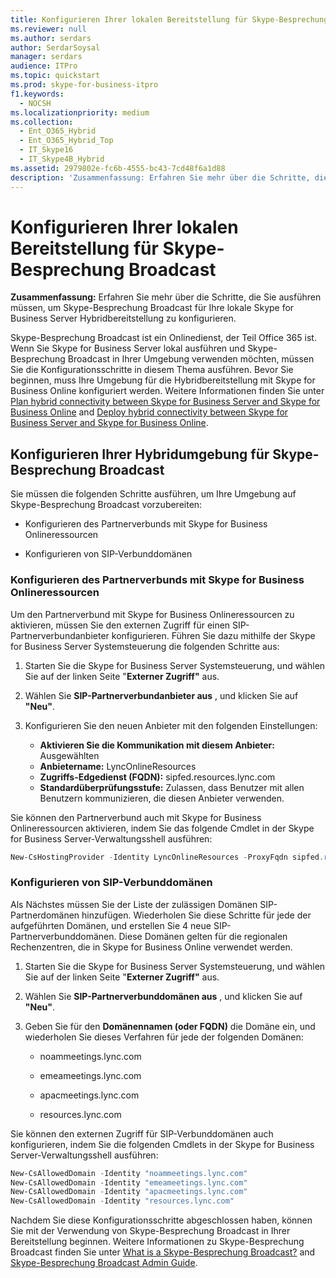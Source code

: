 ```yaml
---
title: Konfigurieren Ihrer lokalen Bereitstellung für Skype-Besprechung Broadcast
ms.reviewer: null
ms.author: serdars
author: SerdarSoysal
manager: serdars
audience: ITPro
ms.topic: quickstart
ms.prod: skype-for-business-itpro
f1.keywords:
  - NOCSH
ms.localizationpriority: medium
ms.collection:
  - Ent_O365_Hybrid
  - Ent_O365_Hybrid_Top
  - IT_Skype16
  - IT_Skype4B_Hybrid
ms.assetid: 2979802e-fc6b-4555-bc43-7cd48f6a1d88
description: 'Zusammenfassung: Erfahren Sie mehr über die Schritte, die Sie ausführen müssen, um Skype-Besprechung Broadcast für Ihre lokale Skype for Business Server Hybridbereitstellung zu konfigurieren.'
---
```


# <a name="configure-your-on-premises-deployment-for-skype-meeting-broadcast"></a>Konfigurieren Ihrer lokalen Bereitstellung für Skype-Besprechung Broadcast
 
**Zusammenfassung:** Erfahren Sie mehr über die Schritte, die Sie ausführen müssen, um Skype-Besprechung Broadcast für Ihre lokale Skype for Business Server Hybridbereitstellung zu konfigurieren.
  
Skype-Besprechung Broadcast ist ein Onlinedienst, der Teil Office 365 ist. Wenn Sie Skype for Business Server lokal ausführen und Skype-Besprechung Broadcast in Ihrer Umgebung verwenden möchten, müssen Sie die Konfigurationsschritte in diesem Thema ausführen. Bevor Sie beginnen, muss Ihre Umgebung für die Hybridbereitstellung mit Skype for Business Online konfiguriert werden. Weitere Informationen finden Sie unter [Plan hybrid connectivity between Skype for Business Server and Skype for Business Online](../../SfbHybrid/hybrid/plan-hybrid-connectivity.md?bc=%2fSkypeForBusiness%2fbreadcrumb%2ftoc.json&toc=%2fSkypeForBusiness%2ftoc.json) and [Deploy hybrid connectivity between Skype for Business Server and Skype for Business Online](../../SfbHybrid/hybrid/configure-hybrid-connectivity.md?bc=%2fSkypeForBusiness%2fbreadcrumb%2ftoc.json&toc=%2fSkypeForBusiness%2ftoc.json).
  
## <a name="configure-your-hybrid-environment-for-skype-meeting-broadcast"></a>Konfigurieren Ihrer Hybridumgebung für Skype-Besprechung Broadcast

Sie müssen die folgenden Schritte ausführen, um Ihre Umgebung auf Skype-Besprechung Broadcast vorzubereiten:
  
- Konfigurieren des Partnerverbunds mit Skype for Business Onlineressourcen
    
- Konfigurieren von SIP-Verbunddomänen
    
### <a name="configure-federation-with-skype-for-business-online-resources"></a>Konfigurieren des Partnerverbunds mit Skype for Business Onlineressourcen

Um den Partnerverbund mit Skype for Business Onlineressourcen zu aktivieren, müssen Sie den externen Zugriff für einen SIP-Partnerverbundanbieter konfigurieren. Führen Sie dazu mithilfe der Skype for Business Server Systemsteuerung die folgenden Schritte aus:
  
1. Starten Sie die Skype for Business Server Systemsteuerung, und wählen Sie auf der linken Seite "**Externer Zugriff"** aus.
    
2. Wählen Sie **SIP-Partnerverbundanbieter aus** , und klicken Sie auf **"Neu"**.
    
3. Konfigurieren Sie den neuen Anbieter mit den folgenden Einstellungen:
    
   - **Aktivieren Sie die Kommunikation mit diesem Anbieter:** Ausgewählten
   - **Anbietername:** LyncOnlineResources
   - **Zugriffs-Edgedienst (FQDN):** sipfed.resources.lync.com
   - **Standardüberprüfungsstufe:** Zulassen, dass Benutzer mit allen Benutzern kommunizieren, die diesen Anbieter verwenden. 
   
Sie können den Partnerverbund auch mit Skype for Business Onlineressourcen aktivieren, indem Sie das folgende Cmdlet in der Skype for Business Server-Verwaltungsshell ausführen:
  
```powershell
New-CsHostingProvider -Identity LyncOnlineResources -ProxyFqdn sipfed.resources.lync.com -VerificationLevel AlwaysVerifiable -Enabled $True -EnabledSharedAddressSpace $True -HostsOCSUsers $True -IsLocal $False
```

### <a name="configure-sip-federated-domains"></a>Konfigurieren von SIP-Verbunddomänen

Als Nächstes müssen Sie der Liste der zulässigen Domänen SIP-Partnerdomänen hinzufügen. Wiederholen Sie diese Schritte für jede der aufgeführten Domänen, und erstellen Sie 4 neue SIP-Partnerverbunddomänen. Diese Domänen gelten für die regionalen Rechenzentren, die in Skype for Business Online verwendet werden.
  
1. Starten Sie die Skype for Business Server Systemsteuerung, und wählen Sie auf der linken Seite "**Externer Zugriff"** aus.
    
2. Wählen Sie **SIP-Partnerverbunddomänen aus** , und klicken Sie auf **"Neu"**.
    
3. Geben Sie für den **Domänennamen (oder FQDN)** die Domäne ein, und wiederholen Sie dieses Verfahren für jede der folgenden Domänen:
    
   - noammeetings.lync.com
    
   - emeameetings.lync.com
    
   - apacmeetings.lync.com
    
   - resources.lync.com
    
Sie können den externen Zugriff für SIP-Verbunddomänen auch konfigurieren, indem Sie die folgenden Cmdlets in der Skype for Business Server-Verwaltungsshell ausführen:
  
```powershell
New-CsAllowedDomain -Identity "noammeetings.lync.com"
New-CsAllowedDomain -Identity "emeameetings.lync.com"
New-CsAllowedDomain -Identity "apacmeetings.lync.com"
New-CsAllowedDomain -Identity "resources.lync.com"
```

Nachdem Sie diese Konfigurationsschritte abgeschlossen haben, können Sie mit der Verwendung von Skype-Besprechung Broadcast in Ihrer Bereitstellung beginnen. Weitere Informationen zu Skype-Besprechung Broadcast finden Sie unter [What is a Skype-Besprechung Broadcast?](https://go.microsoft.com/fwlink/?LinkId=617071) and [Skype-Besprechung Broadcast Admin Guide](../../SfbOnline/set-up-your-network-for-skype-meeting-broadcast/set-up-your-network-for-skype-meeting-broadcast.md).
